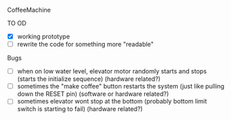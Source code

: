 CoffeeMachine

TO OD
- [x] working prototype
- [ ] rewrite the code for something more "readable"

Bugs
- [ ] when on low water level, elevator motor randomly starts and stops (starts the initialize sequence) (hardware related?)
- [ ] sometimes the "make coffee" button restarts the system (just like pulling down the RESET pin) (software or hardware related?)
- [ ] sometimes elevator wont stop at the bottom (probably bottom limit switch is starting to fail) (hardware related?)
